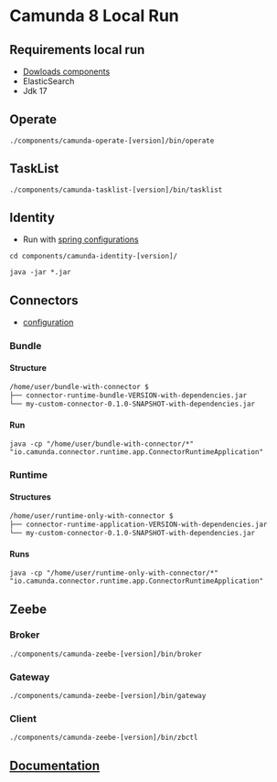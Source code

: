 # Camunda 8 Local Run

## Requirements local run

- [Dowloads components](https://github.com/camunda/camunda-platform/releases)
- ElasticSearch
- Jdk 17

## Operate

```shell
./components/camunda-operate-[version]/bin/operate
```

## TaskList

```shell
./components/camunda-tasklist-[version]/bin/tasklist
```

## Identity

- Run with [spring configurations](https://docs.camunda.io/docs/self-managed/identity/deployment/configuration-variables/)

```shell
cd components/camunda-identity-[version]/

java -jar *.jar

```

## Connectors

- [configuration](https://github.com/camunda/connectors/tree/main/connector-runtime#configuration-options)

### Bundle

#### Structure

```md
/home/user/bundle-with-connector $
├── connector-runtime-bundle-VERSION-with-dependencies.jar
└── my-custom-connector-0.1.0-SNAPSHOT-with-dependencies.jar
```

#### Run

```shell
java -cp "/home/user/bundle-with-connector/*" "io.camunda.connector.runtime.app.ConnectorRuntimeApplication"
```

### Runtime

#### Structures

```md
/home/user/runtime-only-with-connector $
├── connector-runtime-application-VERSION-with-dependencies.jar
└── my-custom-connector-0.1.0-SNAPSHOT-with-dependencies.jar
```

#### Runs

```shell
java -cp "/home/user/runtime-only-with-connector/*" "io.camunda.connector.runtime.app.ConnectorRuntimeApplication"
```

## Zeebe

### Broker

```shell
./components/camunda-zeebe-[version]/bin/broker
```

### Gateway

```shell
./components/camunda-zeebe-[version]/bin/gateway
```

### Client

```shell
./components/camunda-zeebe-[version]/bin/zbctl
```

## [Documentation](https://docs.camunda.io/docs/self-managed/setup/deploy/local/manual/)